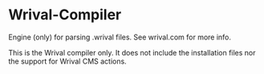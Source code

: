 Wrival-Compiler
===============

Engine (only) for parsing .wrival files. See wrival.com for more info.

This is the Wrival compiler only. It does not include the installation files nor the support for Wrival CMS actions.
